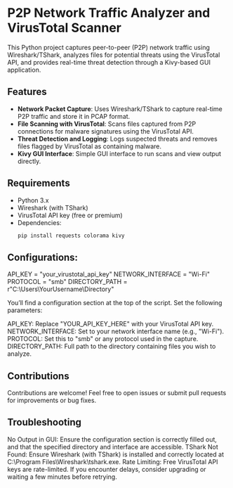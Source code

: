 # P2P Network Traffic Analyzer and VirusTotal Scanner

This Python project captures peer-to-peer (P2P) network traffic using Wireshark/TShark, analyzes files for potential threats using the VirusTotal API, and provides real-time threat detection through a Kivy-based GUI application.

## Features

- **Network Packet Capture**: Uses Wireshark/TShark to capture real-time P2P traffic and store it in PCAP format.
- **File Scanning with VirusTotal**: Scans files captured from P2P connections for malware signatures using the VirusTotal API.
- **Threat Detection and Logging**: Logs suspected threats and removes files flagged by VirusTotal as containing malware.
- **Kivy GUI Interface**: Simple GUI interface to run scans and view output directly.

## Requirements

- Python 3.x
- Wireshark (with TShark)
- VirusTotal API key (free or premium)
- Dependencies:
  ```bash
  pip install requests colorama kivy
## Configurations:
API_KEY = "your_virustotal_api_key"
NETWORK_INTERFACE = "Wi-Fi"
PROTOCOL = "smb"
DIRECTORY_PATH = r"C:\Users\YourUsername\Directory"

You’ll find a configuration section at the top of the script. Set the following parameters:

API_KEY: Replace "YOUR_API_KEY_HERE" with your VirusTotal API key.
NETWORK_INTERFACE: Set to your network interface name (e.g., "Wi-Fi").
PROTOCOL: Set this to "smb" or any protocol used in the capture.
DIRECTORY_PATH: Full path to the directory containing files you wish to analyze.

## Contributions
Contributions are welcome! Feel free to open issues or submit pull requests for improvements or bug fixes.

## Troubleshooting
No Output in GUI: Ensure the configuration section is correctly filled out, and that the specified directory and interface are accessible.
TShark Not Found: Ensure Wireshark (with TShark) is installed and correctly located at C:\Program Files\Wireshark\tshark.exe.
Rate Limiting: Free VirusTotal API keys are rate-limited. If you encounter delays, consider upgrading or waiting a few minutes before retrying.


